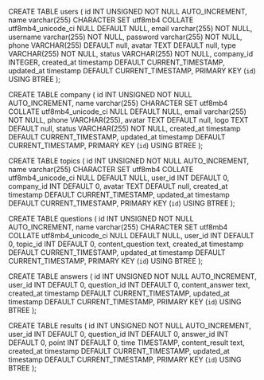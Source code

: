 CREATE TABLE users
(
    id INT UNSIGNED NOT NULL AUTO_INCREMENT,
    name varchar(255) CHARACTER SET utf8mb4 COLLATE utf8mb4_unicode_ci NULL DEFAULT NULL,
	  email varchar(255) NOT NULL,
		username varchar(255) NOT NULL,
		password varchar(255) NOT NULL,
		phone VARCHAR(255) DEFAULT null,
		avatar TEXT DEFAULT null,
		type VARCHAR(255) NOT NULL, 
		status VARCHAR(255) NOT NULL,
		company_id INTEGER,
    created_at timestamp DEFAULT CURRENT_TIMESTAMP,
    updated_at timestamp DEFAULT CURRENT_TIMESTAMP,
	PRIMARY KEY (`id`) USING BTREE
);

CREATE TABLE company
(
    id INT UNSIGNED NOT NULL AUTO_INCREMENT,
    name varchar(255) CHARACTER SET utf8mb4 COLLATE utf8mb4_unicode_ci NULL DEFAULT NULL,
	  email varchar(255) NOT NULL,
		phone VARCHAR(255),
		avatar TEXT DEFAULT null,
		logo TEXT DEFAULT null,
		status VARCHAR(255) NOT NULL,
    created_at timestamp DEFAULT CURRENT_TIMESTAMP,
    updated_at timestamp DEFAULT CURRENT_TIMESTAMP,
	PRIMARY KEY (`id`) USING BTREE
);

CREATE TABLE topics
(
    id INT UNSIGNED NOT NULL AUTO_INCREMENT,
    name varchar(255) CHARACTER SET utf8mb4 COLLATE utf8mb4_unicode_ci NULL DEFAULT NULL,
	  user_id INT DEFAULT 0,
		company_id INT DEFAULT 0,
		avatar TEXT DEFAULT null,
    created_at timestamp DEFAULT CURRENT_TIMESTAMP,
    updated_at timestamp DEFAULT CURRENT_TIMESTAMP,
	PRIMARY KEY (`id`) USING BTREE
);


CREATE TABLE questions
(
    id INT UNSIGNED NOT NULL AUTO_INCREMENT,
    name varchar(255) CHARACTER SET utf8mb4 COLLATE utf8mb4_unicode_ci NULL DEFAULT NULL,
	  user_id INT DEFAULT 0,
		topic_id INT DEFAULT 0,
		content_question text,
    created_at timestamp DEFAULT CURRENT_TIMESTAMP,
    updated_at timestamp DEFAULT CURRENT_TIMESTAMP,
	PRIMARY KEY (`id`) USING BTREE
);


CREATE TABLE answers
(
    id INT UNSIGNED NOT NULL AUTO_INCREMENT,
	  user_id INT DEFAULT 0,
		question_id INT DEFAULT 0,
		content_answer text,
    created_at timestamp DEFAULT CURRENT_TIMESTAMP,
    updated_at timestamp DEFAULT CURRENT_TIMESTAMP,
	PRIMARY KEY (`id`) USING BTREE
);

CREATE TABLE results
(
    id INT UNSIGNED NOT NULL AUTO_INCREMENT,
	  user_id INT DEFAULT 0,
		question_id INT DEFAULT 0,
		answer_id INT DEFAULT 0,
		point INT DEFAULT 0,
		time TIMESTAMP, 
		content_result text,
    created_at timestamp DEFAULT CURRENT_TIMESTAMP,
    updated_at timestamp DEFAULT CURRENT_TIMESTAMP,
	PRIMARY KEY (`id`) USING BTREE
);